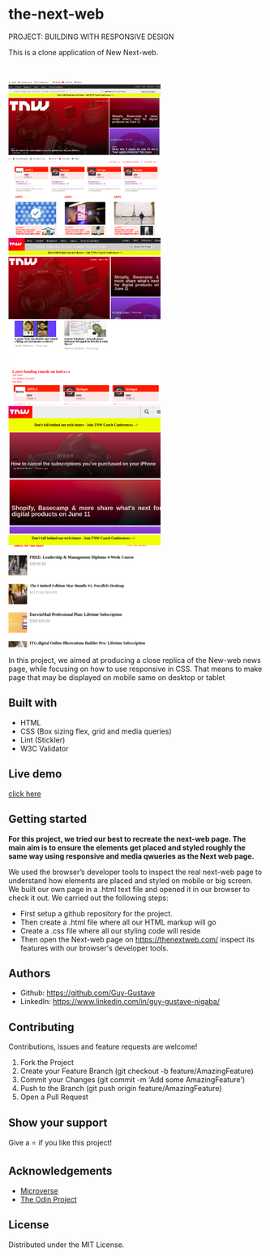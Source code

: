 # the-next-web
PROJECT: BUILDING WITH RESPONSIVE DESIGN


This is a clone application of New Next-web.

<br>
<br>
<img src="ressources/large1.png" width="300"> 
<img src="ressources/large2.png" width="300"> 
<img src="ressources/medium1.png" width="300"> 
<img src="ressources/medium2.png" width="300">
<img src="ressources/small1.png" width="300">
<img src="ressources/small2.png" width="300">
<br>

In this project, we aimed at producing a close replica of the New-web news page, while focusing on how to use responsive in CSS. That means to make page that may be displayed on mobile same on desktop or tablet

## Built with
  * HTML 
  * CSS (Box sizing flex, grid and media queries)
  * Lint (Stickler)
  * W3C Validator

## Live demo
[click here](https://raw.githack.com/Guy-Gustave/the-next-web/master/index.html)

## Getting started
**For this project, we tried our best to recreate the next-web page. The main aim is to ensure the elements get placed and styled roughly the same way using responsive and media qwueries as the Next web page.**

We used the browser’s developer tools to inspect the real next-web page to understand how elements are placed and styled on mobile or big screen.
We built our own page in a .html text file and opened it in our browser to check it out. We carried out the following steps:
  - First setup a github repository for the project.
  - Then create a .html file where all our HTML markup will go
  - Create a .css file where all our styling code will reside
  - Then open the Next-web page on https://thenextweb.com/ inspect its features with our browser's developer tools.

## Authors

 * Github: https://github.com/Guy-Gustave
 * LinkedIn: https://www.linkedin.com/in/guy-gustave-nigaba/

## Contributing
Contributions, issues and feature requests are welcome!

   1. Fork the Project
   2. Create your Feature Branch (git checkout -b feature/AmazingFeature)
   3. Commit your Changes (git commit -m 'Add some AmazingFeature')
   4. Push to the Branch (git push origin feature/AmazingFeature)
   5. Open a Pull Request

## Show your support
Give a :star: if you like this project!

## Acknowledgements
  * [Microverse](https://www.microverse.org/)
  * [The Odin Project](https://www.theodinproject.com/courses/html5-and-css3/lessons/embedding-images-and-video#introduction)

## License
 Distributed under the MIT License.
